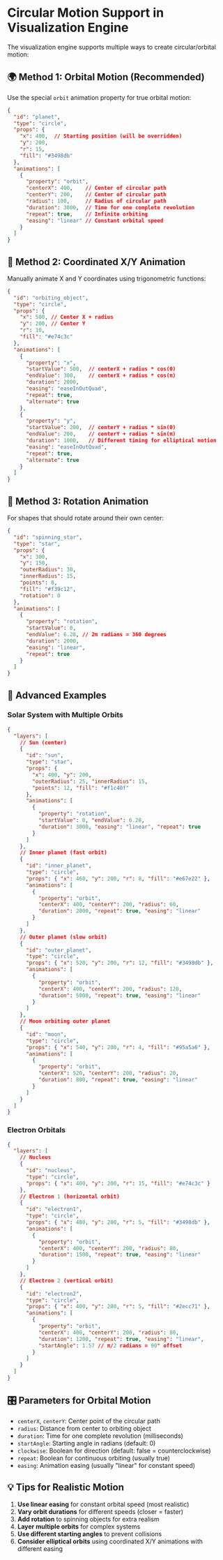 # Circular Motion Support in Visualization Engine

The visualization engine supports multiple ways to create circular/orbital motion:

## 🌍 Method 1: Orbital Motion (Recommended)

Use the special `orbit` animation property for true orbital motion:

```json
{
  "id": "planet",
  "type": "circle",
  "props": {
    "x": 400,  // Starting position (will be overridden)
    "y": 200,
    "r": 15,
    "fill": "#3498db"
  },
  "animations": [
    {
      "property": "orbit",
      "centerX": 400,    // Center of circular path
      "centerY": 200,    // Center of circular path  
      "radius": 100,     // Radius of circular path
      "duration": 3000,  // Time for one complete revolution
      "repeat": true,    // Infinite orbiting
      "easing": "linear" // Constant orbital speed
    }
  ]
}
```

## 🎯 Method 2: Coordinated X/Y Animation

Manually animate X and Y coordinates using trigonometric functions:

```json
{
  "id": "orbiting_object",
  "type": "circle",
  "props": {
    "x": 500, // Center X + radius
    "y": 200, // Center Y
    "r": 10,
    "fill": "#e74c3c"
  },
  "animations": [
    {
      "property": "x",
      "startValue": 500,  // centerX + radius * cos(0)
      "endValue": 300,    // centerX + radius * cos(π)
      "duration": 2000,
      "easing": "easeInOutQuad",
      "repeat": true,
      "alternate": true
    },
    {
      "property": "y", 
      "startValue": 200,  // centerY + radius * sin(0)
      "endValue": 200,    // centerY + radius * sin(π)
      "duration": 1000,   // Different timing for elliptical motion
      "easing": "easeInOutQuad",
      "repeat": true,
      "alternate": true
    }
  ]
}
```

## 🎪 Method 3: Rotation Animation

For shapes that should rotate around their own center:

```json
{
  "id": "spinning_star",
  "type": "star",
  "props": {
    "x": 300,
    "y": 150,
    "outerRadius": 30,
    "innerRadius": 15,
    "points": 8,
    "fill": "#f39c12",
    "rotation": 0
  },
  "animations": [
    {
      "property": "rotation",
      "startValue": 0,
      "endValue": 6.28, // 2π radians = 360 degrees
      "duration": 2000,
      "easing": "linear",
      "repeat": true
    }
  ]
}
```

## 🌌 Advanced Examples

### Solar System with Multiple Orbits

```json
{
  "layers": [
    // Sun (center)
    {
      "id": "sun",
      "type": "star",
      "props": {
        "x": 400, "y": 200, 
        "outerRadius": 25, "innerRadius": 15,
        "points": 12, "fill": "#f1c40f"
      },
      "animations": [
        {
          "property": "rotation",
          "startValue": 0, "endValue": 6.28,
          "duration": 3000, "easing": "linear", "repeat": true
        }
      ]
    },
    // Inner planet (fast orbit)
    {
      "id": "inner_planet", 
      "type": "circle",
      "props": { "x": 460, "y": 200, "r": 8, "fill": "#e67e22" },
      "animations": [
        {
          "property": "orbit",
          "centerX": 400, "centerY": 200, "radius": 60,
          "duration": 2000, "repeat": true, "easing": "linear"
        }
      ]
    },
    // Outer planet (slow orbit)
    {
      "id": "outer_planet",
      "type": "circle", 
      "props": { "x": 520, "y": 200, "r": 12, "fill": "#3498db" },
      "animations": [
        {
          "property": "orbit",
          "centerX": 400, "centerY": 200, "radius": 120,
          "duration": 5000, "repeat": true, "easing": "linear"
        }
      ]
    },
    // Moon orbiting outer planet
    {
      "id": "moon",
      "type": "circle",
      "props": { "x": 540, "y": 200, "r": 4, "fill": "#95a5a6" },
      "animations": [
        {
          "property": "orbit", 
          "centerX": 520, "centerY": 200, "radius": 20,
          "duration": 800, "repeat": true, "easing": "linear"
        }
      ]
    }
  ]
}
```

### Electron Orbitals

```json
{
  "layers": [
    // Nucleus
    {
      "id": "nucleus",
      "type": "circle",
      "props": { "x": 400, "y": 200, "r": 15, "fill": "#e74c3c" }
    },
    // Electron 1 (horizontal orbit)
    {
      "id": "electron1",
      "type": "circle",
      "props": { "x": 480, "y": 200, "r": 5, "fill": "#3498db" },
      "animations": [
        {
          "property": "orbit",
          "centerX": 400, "centerY": 200, "radius": 80,
          "duration": 1500, "repeat": true, "easing": "linear"
        }
      ]
    },
    // Electron 2 (vertical orbit)  
    {
      "id": "electron2",
      "type": "circle",
      "props": { "x": 400, "y": 280, "r": 5, "fill": "#2ecc71" },
      "animations": [
        {
          "property": "orbit", 
          "centerX": 400, "centerY": 200, "radius": 80,
          "duration": 1200, "repeat": true, "easing": "linear",
          "startAngle": 1.57 // π/2 radians = 90° offset
        }
      ]
    }
  ]
}
```

## 🎛️ Parameters for Orbital Motion

- `centerX`, `centerY`: Center point of the circular path
- `radius`: Distance from center to orbiting object
- `duration`: Time for one complete revolution (milliseconds)
- `startAngle`: Starting angle in radians (default: 0)
- `clockwise`: Boolean for direction (default: false = counterclockwise)
- `repeat`: Boolean for continuous orbiting (usually true)
- `easing`: Animation easing (usually "linear" for constant speed)

## 💡 Tips for Realistic Motion

1. **Use linear easing** for constant orbital speed (most realistic)
2. **Vary orbit durations** for different speeds (closer = faster)
3. **Add rotation** to spinning objects for extra realism  
4. **Layer multiple orbits** for complex systems
5. **Use different starting angles** to prevent collisions
6. **Consider elliptical orbits** using coordinated X/Y animations with different easing